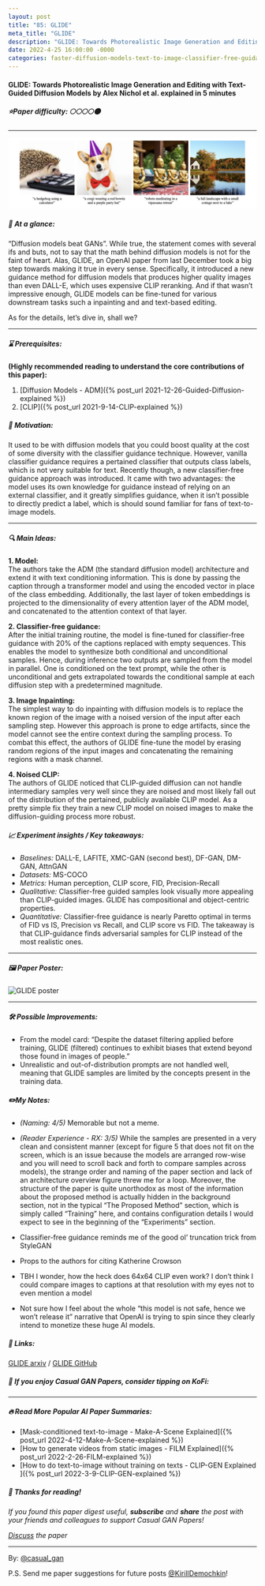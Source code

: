 ```yaml
---
layout: post
title: "85: GLIDE"
meta_title: "GLIDE"
description: "GLIDE: Towards Photorealistic Image Generation and Editing with Text-Guided Diffusion Models by Alex Nichol et al. explained in 5 minutes"
date: 2022-4-25 16:00:00 -0000
categories: faster-diffusion-models-text-to-image-classifier-free-guidance
---
```


#### GLIDE: Towards Photorealistic Image Generation and Editing with Text-Guided Diffusion Models by Alex Nichol et al. explained in 5 minutes

##### ⭐️Paper difficulty: 🌕🌕🌕🌕🌑

***

![GLIDE Model](/assets/images/GLIDE_preview.png "GLIDE Teaser")

##### 🎯 At a glance:

“Diffusion models beat GANs”. While true, the statement comes with several ifs and buts, not to say that the math behind diffusion models is not for the faint of heart. Alas, GLIDE, an OpenAI paper from last December took a big step towards making it true in every sense. Specifically, it introduced a new guidance method for diffusion models that produces higher quality images than even DALL-E, which uses expensive CLIP reranking. And if that wasn’t impressive enough, GLIDE models can be fine-tuned for various downstream tasks such a inpainting and and text-based editing.

As for the details, let’s dive in, shall we?

<script type='text/javascript' src='https://storage.ko-fi.com/cdn/widget/Widget_2.js'></script><script type='text/javascript'>kofiwidget2.init('Tip Casual GAN Papers', '#2b2f3c', 'V7V7BXBHV');kofiwidget2.draw();</script> 

***

##### ⌛️ Prerequisites:

**(Highly recommended reading to understand the core contributions of this paper):**  
1. [Diffusion Models - ADM]({% post_url 2021-12-26-Guided-Diffusion-explained %})  
2. [CLIP]({% post_url 2021-9-14-CLIP-explained %})

##### 🚀 Motivation:

It used to be with diffusion models that you could boost quality at the cost of some diversity with the classifier guidance technique. However, vanilla classifier guidance requires a pertained classifier that outputs class labels, which is not very suitable for text. Recently though, a new classifier-free guidance approach was introduced. It came with two advantages: the model uses its own knowledge for guidance instead of relying on an external classifier, and it greatly simplifies guidance, when it isn’t possible to directly predict a label, which is should sound familiar for fans of text-to-image models.

***

##### 🔍 Main Ideas:

**1. Model:**  
The authors take the ADM (the standard diffusion model) architecture and extend it with text conditioning information. This is done by passing the caption through a transformer model and using the encoded vector in place of the class embedding. Additionally, the last layer of token embeddings is projected to the dimensionality of every attention layer of the ADM model, and concatenated to the attention context of that layer.

**2. Classifier-free guidance:**  
After the initial training routine, the model is fine-tuned for classifier-free guidance with 20% of the captions replaced with empty sequences. This enables the model to synthesize both conditional and unconditional samples. Hence, during inference two outputs are sampled from the model in parallel. One is conditioned on the text prompt, while the other is unconditional and gets extrapolated towards the conditional sample at each diffusion step with a predetermined magnitude.

**3. Image Inpainting:**  
The simplest way to do inpainting with diffusion models is to replace the known region of the image with a noised version of the input after each sampling step. However this approach is prone to edge artifacts, since the model cannot see the entire context during the sampling process. To combat this effect, the authors of GLIDE fine-tune the model by erasing random regions of the input images and concatenating the remaining regions with a mask channel.

**4. Noised CLIP:**  
The authors of GLIDE noticed that CLIP-guided diffusion can not handle intermediary samples very well since they are noised and most likely fall out of the distribution of the pertained, publicly available CLIP model. As a pretty simple fix they train a new CLIP model on noised images to make the diffusion-guiding process more robust.

##### 📈 Experiment insights / Key takeaways:

- *Baselines:* DALL-E, LAFITE, XMC-GAN (second best), DF-GAN, DM-GAN, AttnGAN  
- *Datasets:* MS-COCO  
- *Metrics:* Human perception, CLIP score, FID, Precision-Recall  
- *Qualitative:* Classifier-free guided samples look visually more appealing than CLIP-guided images. GLIDE has compositional and object-centric properties.  
- *Quantitative:* Classifier-free guidance is nearly Paretto optimal in terms of FID vs IS, Precision vs Recall, and CLIP score vs FID. The takeaway is that CLIP-guidance finds adversarial samples for CLIP instead of the most realistic ones.  

***

##### 🖼️ Paper Poster:

![GLIDE poster](/assets/images/GLIDE.jpg "GLIDE Poster")

***

##### 🛠 Possible Improvements:

- From the model card: “Despite the dataset filtering applied before training, GLIDE (filtered) continues to exhibit biases that extend beyond those found in images of people.”  
- Unrealistic and out-of-distribution prompts are not handled well, meaning that GLIDE samples are limited by the concepts present in the training data.

##### ✏️My Notes:

- *(Naming: 4/5)* Memorable but not a meme.  
- *(Reader Experience - RX: 3/5)* While the samples are presented in a very clean and consistent manner (except for figure 5 that does not fit on the screen, which is an issue because the models are arranged row-wise and you will need to scroll back and forth to compare samples across models), the strange order and naming of the paper section and lack of an architecture overview figure threw me for a loop. Moreover, the structure of the paper is quite unorthodox as most of the information about the proposed method is actually hidden in the background section, not in the typical “The Proposed Method” section, which is simply called “Training” here, and contains configuration details I would expect to see in the beginning of the “Experiments” section.  

- Classifier-free guidance reminds me of the good ol’ truncation trick from StyleGAN  
- Props to the authors for citing Katherine Crowson  
- TBH I wonder, how the heck does 64x64 CLIP even work? I don’t think I could compare images to captions at that resolution with my eyes not to even mention a model  
- Not sure how I feel about the whole “this model is not safe, hence we won’t release it” narrative that OpenAI is trying to spin since they clearly intend to monetize these huge AI models.  

##### 🔗 Links:

[GLIDE arxiv](https://arxiv.org/abs/2112.10741) / [GLIDE GitHub](https://github.com/openai/glide-text2im)

##### 💸 If you enjoy Casual GAN Papers, consider tipping on KoFi:  

<script type='text/javascript' src='https://storage.ko-fi.com/cdn/widget/Widget_2.js'></script><script type='text/javascript'>kofiwidget2.init('Tip Casual GAN Papers', '#e02863', 'V7V7BXBHV');kofiwidget2.draw();</script> 

***

##### 🔥 Read More Popular AI Paper Summaries:
- [Mask-conditioned text-to-image - Make-A-Scene Explained]({% post_url 2022-4-12-Make-A-Scene-explained %})
- [How to generate videos from static images - FILM Explained]({% post_url 2022-2-26-FILM-explained %})
- [How to do text-to-image without training on texts - CLIP-GEN Explained ]({% post_url 2022-3-9-CLIP-GEN-explained %})

##### 👋 Thanks for reading!
*If you found this paper digest useful, **subscribe** and **share** the post with your friends and colleagues to support Casual GAN Papers!*

*[Discuss](https://t.me/casual_gans_chat) the paper*

***

By: [@casual_gan](https://t.me/joinchat/KeutnzlvetRkZGZi)

P.S. Send me paper suggestions for future posts
[@KirillDemochkin](mailto:kdemochkin@gmail.com)!
